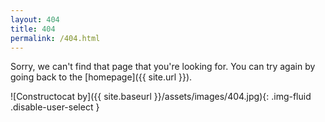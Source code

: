 ```yaml
---
layout: 404
title: 404
permalink: /404.html
---
```


Sorry, we can't find that page that you're looking for. You can try again by going back to the [homepage]({{ site.url }}).

![Constructocat by]({{ site.baseurl }}/assets/images/404.jpg){: .img-fluid .disable-user-select }
